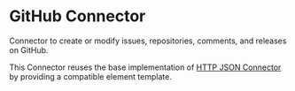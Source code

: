 # GitHub Connector

Connector to create or modify issues, repositories, comments, and releases on GitHub. 

This Connector reuses the base implementation of [HTTP JSON Connector](../http-json/README.md) by providing a compatible element template.
